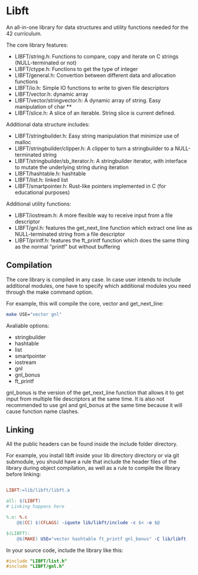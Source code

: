 # Libft

An all-in-one library for data structures and utility functions needed for the 42 curriculum.

The core library features:

- LIBFT/string.h: Functions to compare, copy and iterate on C strings (NULL-terminated or not)
- LIBFT/ctype.h: Functions to get the type of integer
- LIBFT/general.h: Convertion between different data and allocation functions
- LIBFT/io.h: Simple IO functions to write to given file descriptors
- LIBFT/vector.h: dynamic array
- LIBFT/vector/stringvector.h: A dynamic array of string. Easy manipulation of char **
- LIBFT/slice.h: A slice of an iterable. String slice is current defined.

Additional data structure includes:

- LIBFT/stringbuilder.h: Easy string manipulation that minimize use of malloc
- LIBFT/stringbuilder/clipper.h: A clipper to turn a stringbuilder to a NULL-terminated string
- LIBFT/stringbuilder/sb_iterator.h: A stringbuilder iterator, with interface to mutate the underlying string during iteration
- LIBFT/hashtable.h: hashtable
- LIBFT/list.h: linked list
- LIBFT/smartpointer.h: Rust-like pointers implemented in C (for educational purposes)

Additional utility functions:

- LIBFT/iostream.h: A more flexible way to receive input from a file descriptor
- LIBFT/gnl.h: features the get_next_line function which extract one line as NULL-terminated string from a file descriptor
- LIBFT/printf.h: features the ft_printf function which does the same thing as the normal "printf" but without buffering 

## Compilation

The core library is compiled in any case. In case user intends to include additional modules, one have to specify which additional modules you need through the make command option.

For example, this will compile the core, vector and get_next_line:

```sh
make USE="vector gnl"
```

Avaliable options:

- stringbuilder
- hashtable
- list
- smartpointer
- iostream
- gnl
- gnl_bonus
- ft_printf

gnl_bonus is the version of the get_next_line function that allows it to get input from multiple file descriptors at the same time. It is also not recommended to use gnl and gnl_bonus at the same time because it will cause function name clashes.

## Linking

All the public headers can be found inside the include folder directory.

For example, you install libft inside your lib directory directory or via git submodule, you should have a rule that include the header files of the library during object compilation, as well as a rule to compile the library before linking:

```Makefile

LIBFT:=lib/libft/libft.a

all: $(LIBFT)
# Linking happens here

%.o: %.c
	@$(CC) $(CFLAGS) -iquote lib/libft/include -c $< -o $@

$(LIBFT):
	@$(MAKE) USE="vector hashtable ft_printf gnl_bonus" -C lib/libft

```

In your source code, include the library like this:

```c
#include "LIBFT/list.h"
#include "LIBFT/gnl.h"
```
